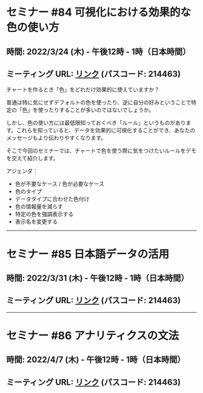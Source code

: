 # セミナー #84 可視化における効果的な色の使い方

## 時間: 2022/3/24 (木) - 午後12時 - 1時（日本時間）

## ミーティング URL: [リンク](https://us02web.zoom.us/j/331585134?pwd=VGVyeXBRWjFMT2hESFdhSU45Z2d0dz09) (パスコード: 214463)

チャートを作るとき「色」をどれだけ効果的に使えていますか？

普通は特に気にせずデフォルトの色を使ったり、逆に自分の好みということで特定の「色」を使ったりすることが多いのではないでしょうか。

しかし、色の使い方には最低限知っておくべき「ルール」というものがあります。これらを知っていると、データを効果的に可視化することができ、あなたのメッセージもより伝わりやすくなります。

そこで今回のセミナーでは、チャートで色を使う際に気をつけたいルールをデモを交えて紹介します。

アジェンダ：

* 色が不要なケース / 色が必要なケース
* 色のタイプ
* データタイプに合わせた色付け
* 色の情報量を減らす
* 特定の色を強調表示する
* 表示名を変更する

----

# セミナー #85 日本語データの活用

## 時間: 2022/3/31 (木) - 午後12時 - 1時（日本時間）

## ミーティング URL: [リンク](https://us02web.zoom.us/j/331585134?pwd=VGVyeXBRWjFMT2hESFdhSU45Z2d0dz09) (パスコード: 214463)

----

# セミナー #86 アナリティクスの文法

## 時間: 2022/4/7 (木) - 午後12時 - 1時（日本時間）

## ミーティング URL: [リンク](https://us02web.zoom.us/j/331585134?pwd=VGVyeXBRWjFMT2hESFdhSU45Z2d0dz09) (パスコード: 214463)
